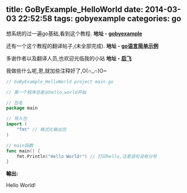 title: GoByExample_HelloWorld
date: 2014-03-03 22:52:58
tags: gobyexample
categories: go
---

<!--head-->

想系统的过一遍go基础,看到这个教程.
**地址 - [gobyexample](https://gobyexample.com/ "gobyexample")**

还有一个这个教程的翻译帖子,(未全部完成).
**地址 - [go语言简单示例](http://bbs.csdn.net/topics/390557446 "go语言简单示例")**

多谢作者以及翻译人员,也欢迎光临我的小站
**地址 - [启飞](http://qefee.com "qefee")**

我做些什么呢,恩,就加些注释好了,O(∩_∩)O~

<!--more-->

<!--body-->

``` go
// GoByExample_HelloWorld project main.go

// 第一个程序总是从hello,world开始

// 包名
package main

// 导入包
import (
	"fmt" // 格式化输出包
)

// main函数
func main() {
	fmt.Println("Hello World!") // 打印hello,注意语句没有分号
}
```

**輸出:**

Hello World!